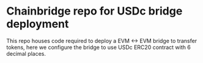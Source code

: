 # Chainbridge repo for USDc bridge deployment
This repo houses code required to deploy a EVM <-> EVM bridge to transfer tokens, here we configure the bridge to use USDc ERC20 contract with 6 decimal places.

